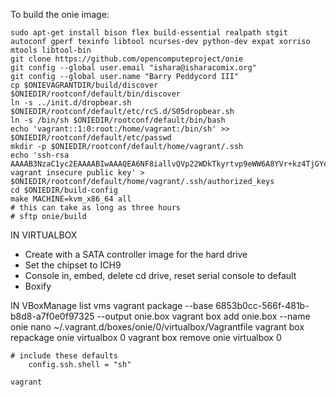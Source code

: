 To build the onie image:

    sudo apt-get install bison flex build-essential realpath stgit autoconf gperf texinfo libtool ncurses-dev python-dev expat xorriso mtools libtool-bin
    git clone https://github.com/opencomputeproject/onie
    git config --global user.email "ishara@isharacomix.org"
    git config --global user.name "Barry Peddycord III"
    cp $ONIEVAGRANTDIR/build/discover $ONIEDIR/rootconf/default/bin/discover
    ln -s ../init.d/dropbear.sh $ONIEDIR/rootconf/default/etc/rcS.d/S05dropbear.sh
    ln -s /bin/sh $ONIEDIR/rootconf/default/bin/bash
    echo 'vagrant::1:0:root:/home/vagrant:/bin/sh' >> $ONIEDIR/rootconf/default/etc/passwd
    mkdir -p $ONIEDIR/rootconf/default/home/vagrant/.ssh
    echo 'ssh-rsa AAAAB3NzaC1yc2EAAAABIwAAAQEA6NF8iallvQVp22WDkTkyrtvp9eWW6A8YVr+kz4TjGYe7gHzIw+niNltGEFHzD8+v1I2YJ6oXevct1YeS0o9HZyN1Q9qgCgzUFtdOKLv6IedplqoPkcmF0aYet2PkEDo3MlTBckFXPITAMzF8dJSIFo9D8HfdOV0IAdx4O7PtixWKn5y2hMNG0zQPyUecp4pzC6kivAIhyfHilFR61RGL+GPXQ2MWZWFYbAGjyiYJnAmCP3NOTd0jMZEnDkbUvxhMmBYSdETk1rRgm+R4LOzFUGaHqHDLKLX+FIPKcF96hrucXzcWyLbIbEgE98OHlnVYCzRdK8jlqm8tehUc9c9WhQ== vagrant insecure public key' > $ONIEDIR/rootconf/default/home/vagrant/.ssh/authorized_keys
    cd $ONIEDIR/build-config
    make MACHINE=kvm_x86_64 all
    # this can take as long as three hours
    # sftp onie/build


IN VIRTUALBOX
 * Create with a SATA controller image for the hard drive
 * Set the chipset to ICH9
 * Console in, embed, delete cd drive, reset serial console to default
 * Boxify



IN
    VBoxManage list vms
    vagrant package --base 6853b0cc-566f-481b-b8d8-a7f0e0f97325 --output onie.box
    vagrant box add onie.box --name onie
    nano ~/.vagrant.d/boxes/onie/0/virtualbox/Vagrantfile
    vagrant box repackage onie virtualbox 0
    vagrant box remove onie virtualbox 0

    # include these defaults
        config.ssh.shell = "sh"

    vagrant 
